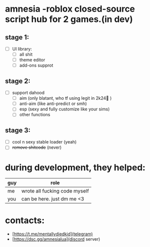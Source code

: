 # amnesia -roblox closed-source script hub for 2 games.(in dev)

## stage 1:
- [ ] UI library:
    - [ ] all shit
    - [ ] theme editor
    - [ ] add-ons supprot
## stage 2:
- [ ] support dahood
    - [ ] aim (only blatant, who tf using legit in 2k24🤣 )
    - [ ] anti-aim (like anti-predict or smh)
    - [ ] esp (sexy and fully customize like your sims)
    - [ ] other functions
## stage 3:
- [ ] cool n sexy stable loader (yeah)
- [ ] ~~remove shitcode~~ (never)

# during development, they helped:
| guy | role |
| ------ | ------ |
| me | wrote all fucking code myself |
| you | can be here. just dm me <3 |

# contacts:
- [https://t.me/mentallydiedkid](telegram)
- [https://dsc.gg/amnesialua](discord server)
